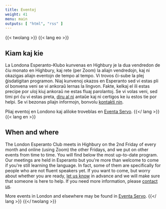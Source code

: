 ```yaml
---
title: Eventoj
weight: 41
menu: main
outputs: [ "html", "rss" ]
---
```


{{< twolang >}}
  {{< lang eo >}}
## Kiam kaj kie

La Londona Esperanto-Klubo kunvenas en Highbury je la dua vendredon de ĉiu monato en Highbury, kaj rete (per Zoom) la aliajn vendredojn, kaj ni okazigas aliajn eventojn de tempo al tempo. Vi trovos ĉi-sube la plej ĝisdatigitan programon. Niaj kunvenoj okazos en Esperanto sed vi estas pli ol bonvena veni se vi ankoraŭ lernas la lingvon. Fakte, kelkaj el ili estas precipe por uloj kiuj ankoraŭ ne estas fluaj parolantoj. Se vi volas veni, sed timi pri ĉu vi estas preta, [diru al ni](../kontaktu) antaŭe kaj ni certigos ke iu estos tie por helpi. Se vi bezonas pliajn informojn, bonvolu [kontakti nin](../kontaktu).

Pliaj eventoj en Londono kaj aliloke troveblas en [Eventa Servo](https://eventaservo.org/europo/britio/londono).
  {{</ lang >}}
  {{< lang en >}}
## When and where

The London Esperanto Club meets in Highbury on the 2nd Friday of every month and online (using Zoom) the other Fridays, and we put on other events from time to time. You will find below the most up-to-date program. Our meetings are held in Esperanto but you're more than welcome to come if you're still learning the language. In fact, some of them are specifically for people who are not fluent speakers yet. If you want to come, but worry about whether you are ready, [let us know](../kontaktu) in advance and we will make sure that someone is here to help. If you need more information, please [contact us](../kontaktu).

More events in London and elsewhere may be found in [Eventa Servo](https://eventaservo.org/europo/britio/londono).
  {{</ lang >}}
{{</ twolang >}}
